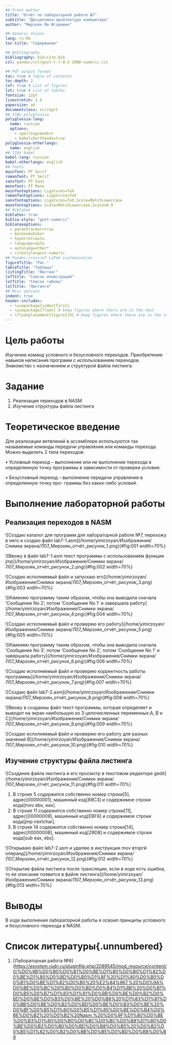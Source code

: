 ```yaml
---
## Front matter
title: "Отчёт по лабораторной работе №7"
subtitle: "Дисциплина:архитектура компьютера"
author: "Мирзоян Ян Игоревич"

## Generic otions
lang: ru-RU
toc-title: "Содержание"

## Bibliography
bibliography: bib/cite.bib
csl: pandoc/csl/gost-r-7-0-5-2008-numeric.csl

## Pdf output format
toc: true # Table of contents
toc-depth: 2
lof: true # List of figures
lot: true # List of tables
fontsize: 12pt
linestretch: 1.5
papersize: a4
documentclass: scrreprt
## I18n polyglossia
polyglossia-lang:
  name: russian
  options:
	- spelling=modern
	- babelshorthands=true
polyglossia-otherlangs:
  name: english
## I18n babel
babel-lang: russian
babel-otherlangs: english
## Fonts
mainfont: PT Serif
romanfont: PT Serif
sansfont: PT Sans
monofont: PT Mono
mainfontoptions: Ligatures=TeX
romanfontoptions: Ligatures=TeX
sansfontoptions: Ligatures=TeX,Scale=MatchLowercase
monofontoptions: Scale=MatchLowercase,Scale=0.9
## Biblatex
biblatex: true
biblio-style: "gost-numeric"
biblatexoptions:
  - parentracker=true
  - backend=biber
  - hyperref=auto
  - language=auto
  - autolang=other*
  - citestyle=gost-numeric
## Pandoc-crossref LaTeX customization
figureTitle: "Рис."
tableTitle: "Таблица"
listingTitle: "Листинг"
lofTitle: "Список иллюстраций"
lotTitle: "Список таблиц"
lolTitle: "Листинги"
## Misc options
indent: true
header-includes:
  - \usepackage{indentfirst}
  - \usepackage{float} # keep figures where there are in the text
  - \floatplacement{figure}{H} # keep figures where there are in the text
---
```


# Цель работы

Изучение команд условного и безусловного переходов. Приобретение навыков написания программ с использованием переходов. Знакомство с назначением и структурой файла листинга.

# Задание

 1. Реализация переходов в NASM
 2. Изучение структуры файла листинга

# Теоретическое введение

Для реализации ветвлений в ассемблере используются так называемые команды передачи
управления или команды перехода. Можно выделить 2 типа переходов:

• Условный переход – выполнение или не выполнение перехода в определенную точку
программы в зависимости от проверки условия.

• Безусловный переход – выполнение передачи управления в определенную точку про-
граммы без каких-либо условий.

# Выполнение лабораторной работы

## Реализация переходов в NASM

![Создаю каталог для программ для лабораторной работе №7, перехожу в него и создаю файл lab7-1.asm](/home/yimirzoyan/Изображения/Снимки экрана/Л07_Мирзоян_отчёт_рисунок_1.png){#fig:001 width=70%}

![Ввожу в файл lab7-1.asm текст программы с использованием функции jmp](/home/yimirzoyan/Изображения/Снимки экрана/Л07_Мирзоян_отчёт_рисунок_2.png){#fig:002 width=70%}

![Создаю исполняемый файл и запускаю его](/home/yimirzoyan/Изображения/Снимки экрана/Л07_Мирзоян_отчёт_рисунок_3.png){#fig:003 width=70%}

![Изменяю программу таким образом, чтобы она выводила сначала  ‘Сообщение No 2’, потом ‘Сообщение
No 1’ и завершала работу](/home/yimirzoyan/Изображения/Снимки экрана/Л07_Мирзоян_отчёт_рисунок_4.png){#fig:004 width=70%}

![Создаю исполняемый файл и проверяю его работу](/home/yimirzoyan/Изображения/Снимки экрана/Л07_Мирзоян_отчёт_рисунок_5.png){#fig:005 width=70%}

![Изменяю программу таким образом, чтобы она выводила сначала  ‘Сообщение No 3’, потом  ‘Сообщение No 2’, потом ‘Сообщение No 1’ и завершала работу](/home/yimirzoyan/Изображения/Снимки экрана/Л07_Мирзоян_отчёт_рисунок_6.png){#fig:006 width=70%}

![Создаю исполняемый файл и проверяю корректность работы программы](/home/yimirzoyan/Изображения/Снимки экрана/Л07_Мирзоян_отчёт_рисунок_7.png){#fig:007 width=70%}

![Создаю файл lab7-2.asm](/home/yimirzoyan/Изображения/Снимки экрана/Л07_Мирзоян_отчёт_рисунок_8.png){#fig:008 width=70%}

![Ввожу в созданны файл текст программы, которая определяет и выводит на экран наибольшую из 3 целочисленных переменных:A, B и C](/home/yimirzoyan/Изображения/Снимки экрана/Л07_Мирзоян_отчёт_рисунок_9.png){#fig:009 width=70%}

![Создаю исполняемый файл и проверяю его работу для разных значений B](/home/yimirzoyan/Изображения/Снимки экрана/Л07_Мирзоян_отчёт_рисунок_10.png){#fig:010 width=70%}

## Изучение структуры файла листинга

![Создание файла листинга и его просмотр в текстовом редакторе gedit](/home/yimirzoyan/Изображения/Снимки экрана/Л07_Мирзоян_отчёт_рисунок_11.png){#fig:011 width=70%}

1. В строке 5 содержится собственно номер строки[5], адрес[00000001], машинный код[89C3] и содержимое строки кода[mov ebx, eax].
2. В строке 11 содержится собственно номер строки[11], адрес[00000009], машинный код[EBF8] и содержимое строки кода[jmp nextchar].
3. В строке 14 содержится собственно номер строки[14], адрес[0000000B], машинный код[29D8] и содержимое строки кода[sub eax, ebx].

![Открываю файл lab7-2.asm и удаляю в инструкции mov вторгй операнд](/home/yimirzoyan/Изображения/Снимки экрана/Л07_Мирзоян_отчёт_рисунок_12.png){#fig:012 width=70%}

![Открытие файла листинга после трансляции, если в коде есть ошибка, то ее описание появится в файле листинга](/home/yimirzoyan/Изображения/Снимки экрана/Л07_Мирзоян_отчёт_рисунок_13.png){#fig:013 width=70%}

# Выводы

В ходе выполнения лабораторной работы я освоил принципы условного и безусловного перехода в NASM.

# Список литературы{.unnumbered}

1. [Лабораторная работа №6](https://esystem.rudn.ru/pluginfile.php/2089545/mod_resource/content/0/%D0%9B%D0%B0%D0%B1%D0%BE%D1%80%D0%B0%D1%82%D0%BE%D1%80%D0%BD%D0%B0%D1%8F%20%D1%80%D0%B0%D0%B1%D0%BE%D1%82%D0%B0%20%E2%84%967.%20%D0%9A%D0%BE%D0%BC%D0%B0%D0%BD%D0%B4%D1%8B%20%D0%B1%D0%B5%D0%B7%D1%83%D1%81%D0%BB%D0%BE%D0%B2%D0%BD%D0%BE%D0%B3%D0%BE%20%D0%B8%20%D1%83%D1%81%D0%BB%D0%BE%D0%B2%D0%BD%D0%BE%D0%B3%D0%BE%20%D0%BF%D0%B5%D1%80%D0%B5%D1%85%D0%BE%D0%B4%D0%BE%D0%B2%20%D0%B2%20Nasm.%20%D0%9F%D1%80%D0%BE%D0%B3%D1%80%D0%B0%D0%BC%D0%BC%D0%B8%D1%80%D0%BE%D0%B2%D0%B0%D0%BD%D0%B8%D0%B5%20%D0%B2%D0%B5%D1%82%D0%B2%D0%BB%D0%B5%D0%BD%D0%B8%D0%B9
